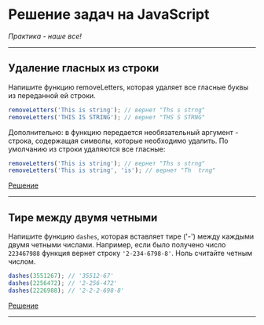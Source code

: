 # Решение задач на JavaScript

_Практика - наше все!_

---

## Удаление гласных из строки

Напишите функцию removeLetters, которая удаляет все гласные буквы из переданной ей строки.
```javascript
removeLetters('This is string'); // вернет "Ths s strng"
removeLetters('THIS IS STRING'); // вернет "THS S STRNG"
```
Дополнительно: в функцию передается необязательный аргумент - строка, содержащая символы, которые необходимо удалить. По умолчанию из строки удаляются все гласные:
```javascript
removeLetters('This is string'); // вернет "Ths s strng"
removeLetters('This is string', 'is'); // вернет "Th  trng"
```
[Решение](/remove-vowel)

---

##  Тире между двумя четными

Напишите функцию `dashes`, которая вставляет тире ('-') между каждыми двумя четными числами. Например, если было получено число `223467988` функция вернет строку `'2-234-6798-8'`. Ноль считайте четным числом.
```javascript
dashes(3551267); // '35512-67'
dashes(2256472); // '2-256-472'
dashes(2226988); // '2-2-2-698-8'
```
[Решение](/dash-between-even)

---
